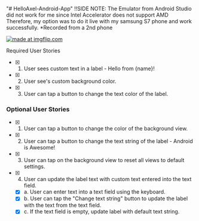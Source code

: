 "# HelloAxel-Android-App" 
!!SIDE NOTE: The Emulator from Android Studio did not work for me since Intel Accelerator does not support AMD
Therefore, my option was to do it live with my samsung S7 phone and work successfully. *Recorded from a 2nd phone

<a href="https://imgflip.com/gif/2i14s7"><img src="https://i.imgflip.com/2i14s7.gif" title="made at imgflip.com"/></a>

Required User Stories
- [X] 1. User sees custom text in a label - Hello from {name}!
- [X] 2. User see's custom background color.
- [X] 3. User can tap a button to change the text color of the label.

### Optional User Stories
- [X] 1. User can tap a button to change the color of the background view.  
- [X] 2. User can tap a button to change the text string of the label - Android is Awesome!  
- [X] 3. User can tap on the background view to reset all views to default settings.  
- [X] 4. User can update the label text with custom text entered into the text field.  
   - [X] a. User can enter text into a text field using the keyboard.  
   - [X] b. User can tap the "Change text string" button to update the label with the text from the text field.  
   - [X] c. If the text field is empty, update label with default text string. 
